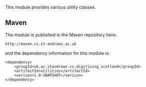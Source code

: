 This module provides various utility classes.

<!--
TODO: add links to Javadoc and jars
Look into hosting jars on central Maven repository http://central.sonatype.org/, http://central.sonatype.org/pages/ossrh-guide.html
and Javadoc on http://www.javadoc.io.
-->

## Maven

The module is published in the Maven repository here:

```
http://maven.cs.st-andrews.ac.uk
```

and the dependency information for this module is:

```
<dependency>
    <groupId>uk.ac.standrews.cs.digitising_scotland</groupId>
    <artifactId>utilities</artifactId>
    <version>1.0-SNAPSHOT</version>
</dependency>
```
